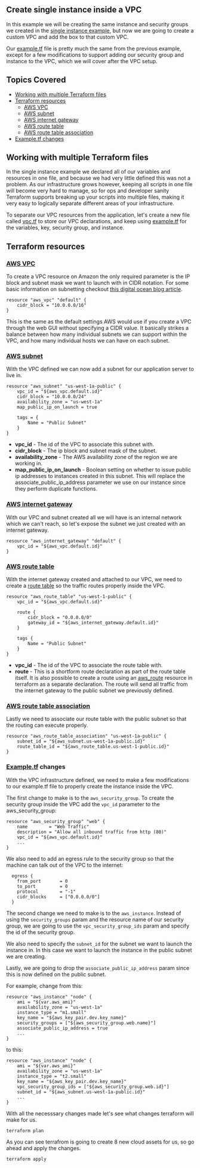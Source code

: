 ## Create single instance inside a VPC

In this example we will be creating the same instance and security groups we created in the [single instance example](https://github.com/afloesch/terraform-examples/tree/master/single-machine), but now we are going to create a custom VPC and add the box to that custom VPC.

Our [example.tf](example.tf) file is pretty much the same from the previous example, except for a few modifications to support adding our security group and instance to the VPC, which we will cover after the VPC setup.

## Topics Covered

- [Working with multiple Terraform files](#working-with-multiple-terraform-files)
- [Terraform resources](#terraform-resources)
    - [AWS VPC](#aws-vpc)
    - [AWS subnet](#aws-subnet)
    - [AWS internet gateway](#aws-internet-gateway)
    - [AWS route table](#aws-route-table)
    - [AWS route table association](#aws-route-table-association)
- [Example.tf changes](#example.tf-changes)

## Working with multiple Terraform files

In the single instance example we declared all of our variables and resources in one file, and because we had very little defined this was not a problem. As our infrastructure grows however, keeping all scripts in one file will become very hard to manage, so for ops and developer sanity Terraform supports breaking up your scripts into multiple files, making it very easy to logically separate different areas of your infrastructure.

To separate our VPC resources from the application, let's create a new file called [vpc.tf](vpc.tf) to store our VPC declarations, and keep using [example.tf](example.tf) for the variables, key, security group, and instance.

## Terraform resources

### [AWS VPC](https://www.terraform.io/docs/providers/aws/r/vpc.html)

To create a VPC resource on Amazon the only required parameter is the IP block and subnet mask we want to launch with in CIDR notation. For some basic information on subnetting checkout [this digital ocean blog article](https://www.digitalocean.com/community/tutorials/understanding-ip-addresses-subnets-and-cidr-notation-for-networking).

```
resource "aws_vpc" "default" {
    cidr_block = "10.0.0.0/16"
}
```

This is the same as the default settings AWS would use if you create a VPC through the web GUI without specifying a CIDR value. It basically strikes a balance between how many individual subnets we can support within the VPC, and how many individual hosts we can have on each subnet.

### [AWS subnet](https://www.terraform.io/docs/providers/aws/r/subnet.html)

With the VPC defined we can now add a subnet for our application server to live in. 

```
resource "aws_subnet" "us-west-1a-public" {
    vpc_id = "${aws_vpc.default.id}"
    cidr_block = "10.0.0.0/24"
    availability_zone = "us-west-1a"
    map_public_ip_on_launch = true

    tags = {
        Name = "Public Subnet"
    }
}
```

- **vpc_id** - The id of the VPC to associate this subnet with.
- **cidr_block** - The ip block and subnet mask of the subnet.
- **availability_zone** - The AWS availability zone of the region we are working in.
- **map_public_ip_on_launch** - Boolean setting on whether to issue public ip addresses to instances created in this subnet. This will replace the associate_public_ip_address parameter we use on our instance since they perform duplicate functions.

### [AWS internet gateway](https://www.terraform.io/docs/providers/aws/r/internet_gateway.html)

With our VPC and subnet created all we will have is an internal network which we can't reach, so let's expose the subnet we just created with an internet gateway.

```
resource "aws_internet_gateway" "default" {
    vpc_id = "${aws_vpc.default.id}"
}
```

### [AWS route table](https://www.terraform.io/docs/providers/aws/r/route_table.html)

With the internet gateway created and attached to our VPC, we need to create a [route table](http://docs.aws.amazon.com/AmazonVPC/latest/UserGuide/VPC_Route_Tables.html) so the traffic routes properly inside the VPC.

```
resource "aws_route_table" "us-west-1-public" {
    vpc_id = "${aws_vpc.default.id}"

    route {
        cidr_block = "0.0.0.0/0"
        gateway_id = "${aws_internet_gateway.default.id}"
    }

    tags {
        Name = "Public Subnet"
    }
}
```

- **vpc_id** - The id of the VPC to associate the route table with.
- **route** - This is a shortform route declaration as part of the route table itself. It is also possible to create a route using an [aws_route](https://www.terraform.io/docs/providers/aws/r/route.html) resource in terraform as a separate declaration. The route will send all traffic from the internet gateway to the public subnet we previously defined.

### [AWS route table association](https://www.terraform.io/docs/providers/aws/r/route_table_association.html)

Lastly we need to associate our route table with the public subnet so that the routing can execute properly.

```
resource "aws_route_table_association" "us-west-1a-public" {
    subnet_id = "${aws_subnet.us-west-1a-public.id}"
    route_table_id = "${aws_route_table.us-west-1-public.id}"
}
```

### [Example.tf](example.tf) changes

With the VPC infrastructure defined, we need to make a few modifications to our example.tf file to properly create the instance inside the VPC.

The first change to make is to the `aws_security_group`. To create the security group inside the VPC add the `vpc_id` parameter to the aws_security_group:

```
resource "aws_security_group" "web" {
    name        = "Web Traffic"
    description = "Allow all inbound traffic from http (80)"
    vpc_id = "${aws_vpc.default.id}"
    ...
}
```

We also need to add an egress rule to the security group so that the machine can talk out of the VPC to the internet:

```
  egress {
    from_port       = 0
    to_port         = 0
    protocol        = "-1"
    cidr_blocks     = ["0.0.0.0/0"]
  }
```

The second change we need to make is to the `aws_instance`. Instead of using the `security_groups` param and the resource name of our security group, we are going to use the `vpc_security_group_ids` param and specify the id of the security group. 

We also need to specify the `subnet_id` for the subnet we want to launch the instance in. In this case we want to launch the instance in the public subnet we are creating.

Lastly, we are going to drop the `associate_public_ip_address` param since this is now defined on the public subnet.

For example, change from this:

```
resource "aws_instance" "node" {
    ami = "${var.aws_ami}"
    availability_zone = "us-west-1a"
    instance_type = "m1.small"
    key_name = "${aws_key_pair.dev.key_name}"
    security_groups = ["${aws_security_group.web.name}"]
    associate_public_ip_address = true
    ...
}
```

to this:

```
resource "aws_instance" "node" {
    ami = "${var.aws_ami}"
    availability_zone = "us-west-1a"
    instance_type = "t2.small"
    key_name = "${aws_key_pair.dev.key_name}"
    vpc_security_group_ids = ["${aws_security_group.web.id}"]
    subnet_id = "${aws_subnet.us-west-1a-public.id}"
    ...
}
```

With all the necesssary changes made let's see what changes terraform will make for us.

```
terraform plan
```

As you can see terrafrom is going to create 8 new cloud assets for us, so go ahead and apply the changes.

```
terraform apply
```